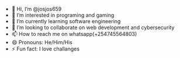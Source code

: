 - 👋 Hi, I’m @josjos659
- 👀 I’m interested in programing and gaming
- 🌱 I’m currently learning software engineering 
- 💞️ I’m looking to collaborate on web development and cybersecurity 
- 📫 How to reach me on whatsapp(+254745564803)
- 😄 Pronouns: He/Him/His
- ⚡ Fun fact: I love challanges

<!---
josjos659/josjos659 is a ✨ special ✨ repository because its `README.md` (this file) appears on your GitHub profile.
You can click the Preview link to take a look at your changes.
--->
